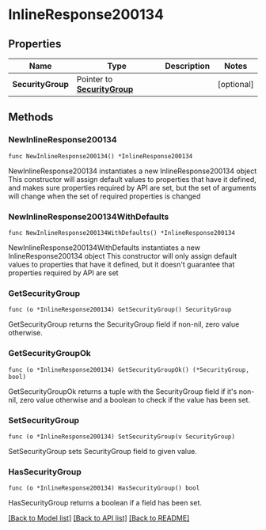 # InlineResponse200134

## Properties

Name | Type | Description | Notes
------------ | ------------- | ------------- | -------------
**SecurityGroup** | Pointer to [**SecurityGroup**](securityGroup.md) |  | [optional] 

## Methods

### NewInlineResponse200134

`func NewInlineResponse200134() *InlineResponse200134`

NewInlineResponse200134 instantiates a new InlineResponse200134 object
This constructor will assign default values to properties that have it defined,
and makes sure properties required by API are set, but the set of arguments
will change when the set of required properties is changed

### NewInlineResponse200134WithDefaults

`func NewInlineResponse200134WithDefaults() *InlineResponse200134`

NewInlineResponse200134WithDefaults instantiates a new InlineResponse200134 object
This constructor will only assign default values to properties that have it defined,
but it doesn't guarantee that properties required by API are set

### GetSecurityGroup

`func (o *InlineResponse200134) GetSecurityGroup() SecurityGroup`

GetSecurityGroup returns the SecurityGroup field if non-nil, zero value otherwise.

### GetSecurityGroupOk

`func (o *InlineResponse200134) GetSecurityGroupOk() (*SecurityGroup, bool)`

GetSecurityGroupOk returns a tuple with the SecurityGroup field if it's non-nil, zero value otherwise
and a boolean to check if the value has been set.

### SetSecurityGroup

`func (o *InlineResponse200134) SetSecurityGroup(v SecurityGroup)`

SetSecurityGroup sets SecurityGroup field to given value.

### HasSecurityGroup

`func (o *InlineResponse200134) HasSecurityGroup() bool`

HasSecurityGroup returns a boolean if a field has been set.


[[Back to Model list]](../README.md#documentation-for-models) [[Back to API list]](../README.md#documentation-for-api-endpoints) [[Back to README]](../README.md)


